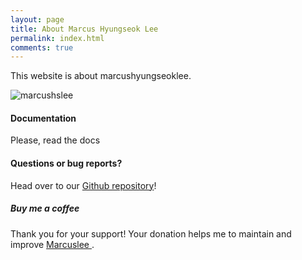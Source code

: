 ```yaml
---
layout: page
title: About Marcus Hyungseok Lee
permalink: index.html
comments: true
---
```


<div class="row justify-content-between">
<div class="col-md-8 pr-5">

<p>This website is about marcushyungseoklee.</p>

<p class="mb-5"><img class="shadow-lg" src="{{site.baseurl}}/assets/images/logo.jpg" alt="marcushslee" /></p>
<h4>Documentation</h4>

<p>Please, read the docs </p>

<h4>Questions or bug reports?</h4>

<p>Head over to our <a href="https://github.com/marcushyungseoklee">Github repository</a>!</p>

</div>

<div class="col-md-4">

<div class="sticky-top sticky-top-80">
<h5>Buy me a coffee</h5>

<p>Thank you for your support! Your donation helps me to maintain and improve <a target="_blank" href="https://github.com/marcushyungseoklee">Marcuslee <i class="fab fa-github"></i></a>.</p>

</div>
</div>
</div>
